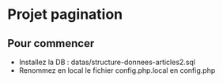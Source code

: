 # Projet pagination

## Pour commencer
- Installez la DB : datas/structure-donnees-articles2.sql
- Renommez en local le fichier config.php.local en config.php

